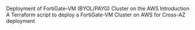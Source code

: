 Deployment of FortiGate-VM (BYOL/PAYG) Cluster on the AWS
Introduction
A Terraform script to deploy a FortiGate-VM Cluster on AWS for Cross-AZ deployment
